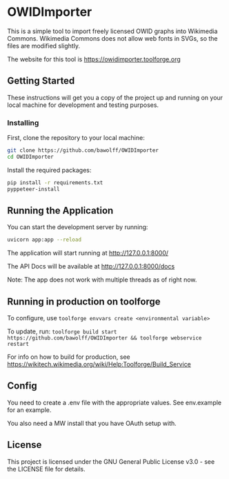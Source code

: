 # OWIDImporter

This is a simple tool to import freely licensed OWID graphs into Wikimedia Commons.
Wikimedia Commons does not allow web fonts in SVGs, so the files are modified slightly.

The website for this tool is https://owidimporter.toolforge.org

## Getting Started

These instructions will get you a copy of the project up and running on your local machine for development and testing purposes.


### Installing

First, clone the repository to your local machine:

```bash
git clone https://github.com/bawolff/OWIDImporter
cd OWIDImporter
```

Install the required packages:

```bash
pip install -r requirements.txt
pyppeteer-install
```

## Running the Application

You can start the development server by running:

```bash
uvicorn app:app --reload
```

The application will start running at <http://127.0.0.1:8000/>

The API Docs will be available at <http://127.0.0.1:8000/docs>

Note: The app does not work with multiple threads as of right now.

## Running in production on toolforge

To configure, use `toolforge envvars create <environmental variable>`

To update, run: `toolforge build start https://github.com/bawolff/OWIDImporter && toolforge webservice restart`

For info on how to build for production, see https://wikitech.wikimedia.org/wiki/Help:Toolforge/Build_Service

## Config
You need to create a .env file with the appropriate values. See env.example for an example.

You also need a MW install that you have OAuth setup with.

## License

This project is licensed under the GNU General Public License v3.0 - see the LICENSE file for details.
